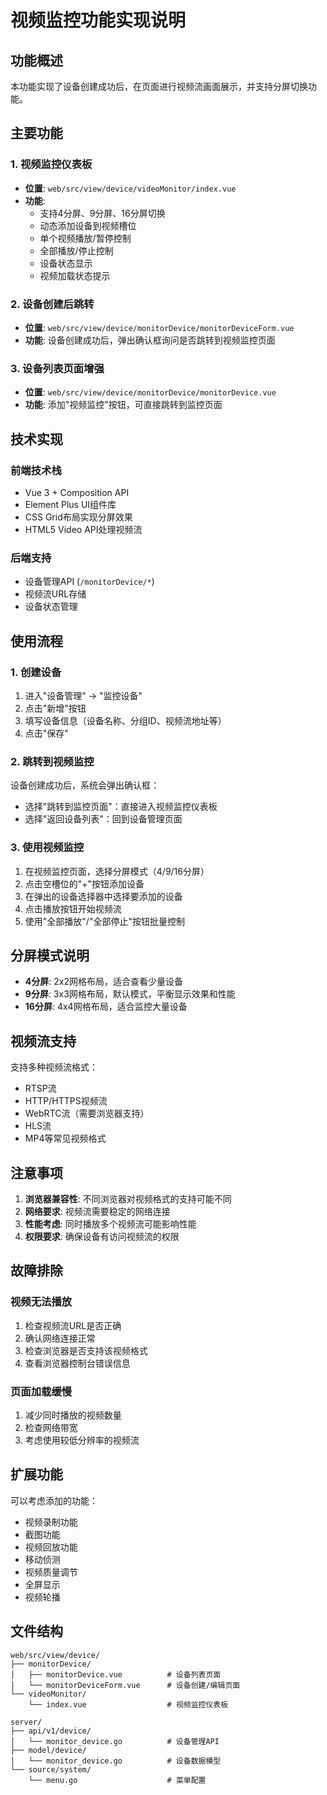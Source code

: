 # 视频监控功能实现说明

## 功能概述

本功能实现了设备创建成功后，在页面进行视频流画面展示，并支持分屏切换功能。

## 主要功能

### 1. 视频监控仪表板
- **位置**: `web/src/view/device/videoMonitor/index.vue`
- **功能**: 
  - 支持4分屏、9分屏、16分屏切换
  - 动态添加设备到视频槽位
  - 单个视频播放/暂停控制
  - 全部播放/停止控制
  - 设备状态显示
  - 视频加载状态提示

### 2. 设备创建后跳转
- **位置**: `web/src/view/device/monitorDevice/monitorDeviceForm.vue`
- **功能**: 设备创建成功后，弹出确认框询问是否跳转到视频监控页面

### 3. 设备列表页面增强
- **位置**: `web/src/view/device/monitorDevice/monitorDevice.vue`
- **功能**: 添加"视频监控"按钮，可直接跳转到监控页面

## 技术实现

### 前端技术栈
- Vue 3 + Composition API
- Element Plus UI组件库
- CSS Grid布局实现分屏效果
- HTML5 Video API处理视频流

### 后端支持
- 设备管理API (`/monitorDevice/*`)
- 视频流URL存储
- 设备状态管理

## 使用流程

### 1. 创建设备
1. 进入"设备管理" -> "监控设备"
2. 点击"新增"按钮
3. 填写设备信息（设备名称、分组ID、视频流地址等）
4. 点击"保存"

### 2. 跳转到视频监控
设备创建成功后，系统会弹出确认框：
- 选择"跳转到监控页面"：直接进入视频监控仪表板
- 选择"返回设备列表"：回到设备管理页面

### 3. 使用视频监控
1. 在视频监控页面，选择分屏模式（4/9/16分屏）
2. 点击空槽位的"+"按钮添加设备
3. 在弹出的设备选择器中选择要添加的设备
4. 点击播放按钮开始视频流
5. 使用"全部播放"/"全部停止"按钮批量控制

## 分屏模式说明

- **4分屏**: 2x2网格布局，适合查看少量设备
- **9分屏**: 3x3网格布局，默认模式，平衡显示效果和性能
- **16分屏**: 4x4网格布局，适合监控大量设备

## 视频流支持

支持多种视频流格式：
- RTSP流
- HTTP/HTTPS视频流
- WebRTC流（需要浏览器支持）
- HLS流
- MP4等常见视频格式

## 注意事项

1. **浏览器兼容性**: 不同浏览器对视频格式的支持可能不同
2. **网络要求**: 视频流需要稳定的网络连接
3. **性能考虑**: 同时播放多个视频流可能影响性能
4. **权限要求**: 确保设备有访问视频流的权限

## 故障排除

### 视频无法播放
1. 检查视频流URL是否正确
2. 确认网络连接正常
3. 检查浏览器是否支持该视频格式
4. 查看浏览器控制台错误信息

### 页面加载缓慢
1. 减少同时播放的视频数量
2. 检查网络带宽
3. 考虑使用较低分辨率的视频流

## 扩展功能

可以考虑添加的功能：
- 视频录制功能
- 截图功能
- 视频回放功能
- 移动侦测
- 视频质量调节
- 全屏显示
- 视频轮播

## 文件结构

```
web/src/view/device/
├── monitorDevice/
│   ├── monitorDevice.vue          # 设备列表页面
│   └── monitorDeviceForm.vue      # 设备创建/编辑页面
└── videoMonitor/
    └── index.vue                  # 视频监控仪表板

server/
├── api/v1/device/
│   └── monitor_device.go          # 设备管理API
├── model/device/
│   └── monitor_device.go          # 设备数据模型
└── source/system/
    └── menu.go                    # 菜单配置
``` 